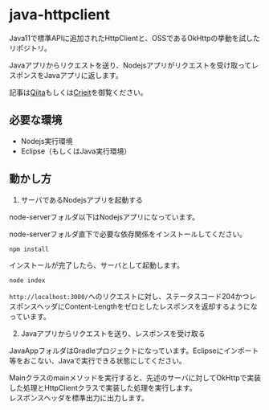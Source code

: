 java-httpclient
==

Java11で標準APIに追加されたHttpClientと、OSSであるOkHttpの挙動を試したリポジトリ。

Javaアプリからリクエストを送り、Nodejsアプリがリクエストを受け取ってレスポンスをJavaアプリに返します。

記事は[Qiita](https://qiita.com/s1r/items/a1cd37174d4069829531)もしくは[Crieit](https://crieit.net/posts/Java11-HttpClient-204-IOException)を御覧ください。

## 必要な環境

- Nodejs実行環境
- Eclipse（もしくはJava実行環境）

## 動かし方

1. サーバであるNodejsアプリを起動する

node-serverフォルダ以下はNodejsアプリになっています。

node-serverフォルダ直下で必要な依存関係をインストールしてください。

```
npm install
```

インストールが完了したら、サーバとして起動します。

```
node index
```

`http://localhost:3000/`へのリクエストに対し、ステータスコード204かつレスポンスヘッダにContent-Lengthをゼロとしたレスポンスを返却するようになっています。

2. Javaアプリからリクエストを送り、レスポンスを受け取る

JavaAppフォルダはGradleプロジェクトになっています。Eclipseにインポート等をおこない、Javaで実行できる状態にしてください。

Mainクラスのmainメソッドを実行すると、先述のサーバに対してOkHttpで実装した処理とHttpClientクラスで実装した処理を実行します。  
レスポンスヘッダを標準出力に出力します。


